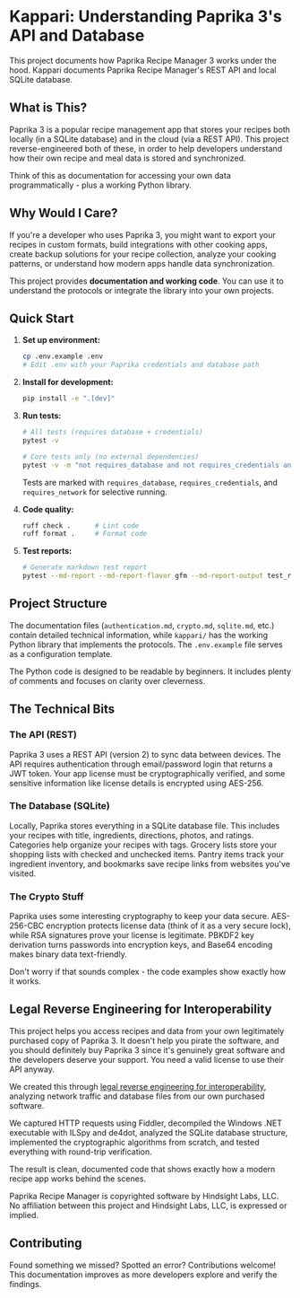 # Kappari: Understanding Paprika 3's API and Database

This project documents how Paprika Recipe Manager 3 works under the hood.  Kappari documents Paprika Recipe Manager's REST API and local SQLite database.

## What is This?

Paprika 3 is a popular recipe management app that stores your recipes both locally (in a SQLite database) and in the cloud (via a REST API). This project reverse-engineered both of these, in order to help developers understand how their own recipe and meal data is stored and synchronized.

Think of this as documentation for accessing your own data programmatically - plus a working Python library.

## Why Would I Care?

If you're a developer who uses Paprika 3, you might want to export your recipes in custom formats, build integrations with other cooking apps, create backup solutions for your recipe collection, analyze your cooking patterns, or understand how modern apps handle data synchronization.

This project provides **documentation and working code**. You can use it to understand the protocols or integrate the library into your own projects.

## Quick Start

1. **Set up environment:**
   ```bash
   cp .env.example .env
   # Edit .env with your Paprika credentials and database path
   ```

2. **Install for development:**
   ```bash
   pip install -e ".[dev]"
   ```

3. **Run tests:**
   ```bash
   # All tests (requires database + credentials)
   pytest -v
   
   # Core tests only (no external dependencies)
   pytest -v -m "not requires_database and not requires_credentials and not requires_network"
   ```
   
   Tests are marked with `requires_database`, `requires_credentials`, and `requires_network` for selective running.

4. **Code quality:**
   ```bash
   ruff check .      # Lint code
   ruff format .     # Format code
   ```

5. **Test reports:**
   ```bash
   # Generate markdown test report
   pytest --md-report --md-report-flavor gfm --md-report-output test_results.md
   ```

## Project Structure

The documentation files (`authentication.md`, `crypto.md`, `sqlite.md`, etc.) contain detailed technical information, while `kappari/` has the working Python library that implements the protocols. The `.env.example` file serves as a configuration template.

The Python code is designed to be readable by beginners. It includes plenty of comments and focuses on clarity over cleverness.

## The Technical Bits

### The API (REST)
Paprika 3 uses a REST API (version 2) to sync data between devices. The API requires authentication through email/password login that returns a JWT token. Your app license must be cryptographically verified, and some sensitive information like license details is encrypted using AES-256.

### The Database (SQLite)
Locally, Paprika stores everything in a SQLite database file. This includes your recipes with title, ingredients, directions, photos, and ratings. Categories help organize your recipes with tags. Grocery lists store your shopping lists with checked and unchecked items. Pantry items track your ingredient inventory, and bookmarks save recipe links from websites you've visited.

### The Crypto Stuff
Paprika uses some interesting cryptography to keep your data secure. AES-256-CBC encryption protects license data (think of it as a very secure lock), while RSA signatures prove your license is legitimate. PBKDF2 key derivation turns passwords into encryption keys, and Base64 encoding makes binary data text-friendly.

Don't worry if that sounds complex - the code examples show exactly how it works.

## Legal Reverse Engineering for Interoperability

This project helps you access recipes and data from your own legitimately purchased copy of Paprika 3. It doesn't help you pirate the software, and you should definitely buy Paprika 3 since it's genuinely great software and the developers deserve your support. You need a valid license to use their API anyway.

We created this through [legal reverse engineering for interoperability](https://www.eff.org/issues/coders/reverse-engineering-faq), analyzing network traffic and database files from our own purchased software.

We captured HTTP requests using Fiddler, decompiled the Windows .NET executable with ILSpy and de4dot, analyzed the SQLite database structure, implemented the cryptographic algorithms from scratch, and tested everything with round-trip verification.

The result is clean, documented code that shows exactly how a modern recipe app works behind the scenes.

Paprika Recipe Manager is copyrighted software by Hindsight Labs, LLC.  No affiliation between this project and Hindsight Labs, LLC, is expressed or implied.

## Contributing

Found something we missed? Spotted an error? Contributions welcome! This documentation improves as more developers explore and verify the findings.